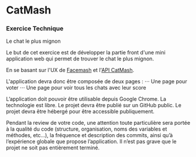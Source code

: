 # CatMash

### Exercice Technique
Le chat le plus mignon

Le but de cet exercice est de développer la partie front d'une mini application web qui permet de trouver le chat le plus mignon.  

En se basant sur l'UX de [Facemash](https://github.com/AlexisSoto/catmash-exercice/blob/master/img/facemash.jpg) et l'[API CatMash](https://github.com/AlexisSoto/catmash-exercice/CATMASH-API.md).  


L'application devra donc être composée de deux pages :
⋅⋅⋅ Une page pour voter
⋅⋅⋅ Une page pour voir tous les chats avec leur score  

L’application doit pouvoir être utilisable depuis Google Chrome.
La technologie est libre. 
Le projet devra être publié sur un GitHub public.
Le projet devra être hébergé pour être accessible publiquement.  

Pendant la review de votre code, une attention toute particulière sera portée à la qualité du code (structure, organisation, noms des variables et méthodes, etc...), la fréquence et description des commits, ainsi qu’à l’expérience globale que propose l’application.
Il n’est pas grave que le projet ne soit pas entièrement terminé.